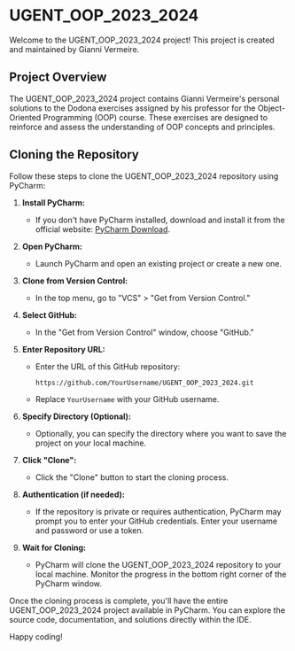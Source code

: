 # UGENT_OOP_2023_2024

Welcome to the UGENT_OOP_2023_2024 project! This project is created and maintained by Gianni Vermeire.

## Project Overview


The UGENT_OOP_2023_2024 project contains Gianni Vermeire's personal solutions to the Dodona exercises assigned by his professor for the Object-Oriented Programming (OOP) course. These exercises are designed to reinforce and assess the understanding of OOP concepts and principles.


## Cloning the Repository

Follow these steps to clone the UGENT_OOP_2023_2024 repository using PyCharm:

1. **Install PyCharm:**
   - If you don't have PyCharm installed, download and install it from the official website: [PyCharm Download](https://www.jetbrains.com/pycharm/download/).

2. **Open PyCharm:**
   - Launch PyCharm and open an existing project or create a new one.

3. **Clone from Version Control:**
   - In the top menu, go to "VCS" > "Get from Version Control."

4. **Select GitHub:**
   - In the "Get from Version Control" window, choose "GitHub."

5. **Enter Repository URL:**
   - Enter the URL of this GitHub repository:
     ```
     https://github.com/YourUsername/UGENT_OOP_2023_2024.git
     ```
   - Replace `YourUsername` with your GitHub username.

6. **Specify Directory (Optional):**
   - Optionally, you can specify the directory where you want to save the project on your local machine.

7. **Click "Clone":**
   - Click the "Clone" button to start the cloning process.

8. **Authentication (if needed):**
   - If the repository is private or requires authentication, PyCharm may prompt you to enter your GitHub credentials. Enter your username and password or use a token.

9. **Wait for Cloning:**
   - PyCharm will clone the UGENT_OOP_2023_2024 repository to your local machine. Monitor the progress in the bottom right corner of the PyCharm window.

Once the cloning process is complete, you'll have the entire UGENT_OOP_2023_2024 project available in PyCharm. You can explore the source code, documentation, and solutions directly within the IDE.

Happy coding!

